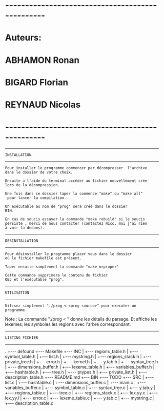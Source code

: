 # ------------------------------------------------ #
# Auteurs:                                         #
# 						   #
#   ABHAMON Ronan	                           #
#   BIGARD Florian				   #		
#   REYNAUD Nicolas				   #
# ------------------------------------------------ #


--------------------------------------------------------
    INSTALLATION
--------------------------------------------------------


	Pour installer le programme commencer par décompresser	l'archive 
	dans le dossier de votre choix.
	
	Ensuite a l'aide du terminal accéder au fichier nouvellement crée 
	lors de la décompression.
	
	Une fois dans ce dossier taper la commence "make" ou "make all"
     pour lancer la compilation.

	Un exécutable au nom de "prog" sera créé dans le dossier 
	BIN.
	
	En cas de soucis essayer la commande "make rebuild" si le soucis 
	persiste , merci de nous contacter (contactez Nico, moi j'ai rien
    à voir la dedans).

--------------------------------------------------------
    DESINSTALLATION
--------------------------------------------------------

	Pour désinstaller le programme placer vous dans le dossier
	où le fichier makefile est présent.

	Taper ensuite simplement la commande "make mrproper"

	Cette commande supprimera le contenu du fichier 
	OBJ et l'exécutable "prog".
	
	
--------------------------------------------------------
    UTILISATION
--------------------------------------------------------

	Uilisez simplement "./prog < <prog source>" pour executer un 
	programme.

Note : 
	La commande "./prog < <prog source>" donne les détails du parsage.
	Et affiche les lexemes; les symboles les regions avec l'arbre
	correspondant.

--------------------------------------------------------
    LISTING FICHIER 
--------------------------------------------------------
.
+--- defound
+--- Makefile
+--- INC
|   +--- regions_table.h
|   +--- symbol_table.h
|   +--- list.h
|   +--- mystring.h
|   +--- regions_stack.h
|   +--- private_tree.h
|   +--- error.h
|   +--- kernel.h
|   +--- y.tab.h
|   +--- syntax_tree.h
|   +--- dimensions_buffer.h
|   +--- lexeme_table.h
|   +--- variables_buffer.h
|   +--- hashtable.h
|   +--- tree.h
|   +--- ptypes.h
|   +--- private_list.h
|   +--- description_table.h
+--- README.md
+--- BIN
+--- TODO
+--- SRC
|   +--- list.c
|   +--- hashtable.c
|   +--- dimensions_buffer.c
|   +--- main.c
|   +--- variables_buffer.c
|   +--- symbol_table.c
|   +--- syntax_tree.c
|   +--- y.tab.y
|   +--- regions_table.c
|   +--- tree.c
|   +--- regions_stack.c
|   +--- lex.yy.c
|   +--- lex.yy.l
|   +--- error.c
|   +--- lexeme_table.c
|   +--- y.tab.c
|   +--- mystring.c
|   +--- description_table.c
